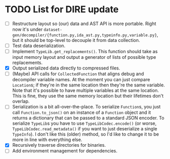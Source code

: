TODO List for DIRE update
=========================

- [ ] Restructure layout so (our) data and AST API is more portable. Right now
      it's under
      `dataset-gen/decompiler/{function.py,ida_ast.py,typeinfo.py,variable.py}`,
      but it should be top-level to decouple it from data collection.
- [ ] Test data deserialization.
- [ ] Implement `TypeLib.get_replacements()`. This function should take as input
      memory layout and output a generator of lists of possible type
      replacements.
- [x] Output serialized data directly to compressed files.
- [ ] (Maybe) API calls for `CollectedFunction` that aligns debug and decompiler
      variable names. At the moment you can just compare `Location`s; if they're
      in the same location then they're the same variable. Note that it's
      possible to have multiple variables at the same location. This is fine,
      they use the same memory location but their lifetimes don't overlap.
- [ ] Serialization is a bit all-over-the-place. To serialize `Function`s, you
      just call `Function.to_json()` on an instance of a `Function` object and
      it returns a dictionary that can be passed to a standard JSON encoder. To
      serialize `TypeLib`s you have to use `TypeLibCodec.encode()` (or worse,
      `TypeLibCodec.read_metadata()` if you want to just deserialize a single
      `TypeInfo`). I don't like
      this (older) method, so I'd like to change it to be more in line with
      everything else.
- [x] Recursively traverse directories for binaries.
- [ ] Add environment management for dependencies.
